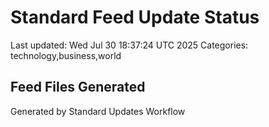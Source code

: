 # Standard Feed Update Status
Last updated: Wed Jul 30 18:37:24 UTC 2025
Categories: technology,business,world

## Feed Files Generated

Generated by Standard Updates Workflow
